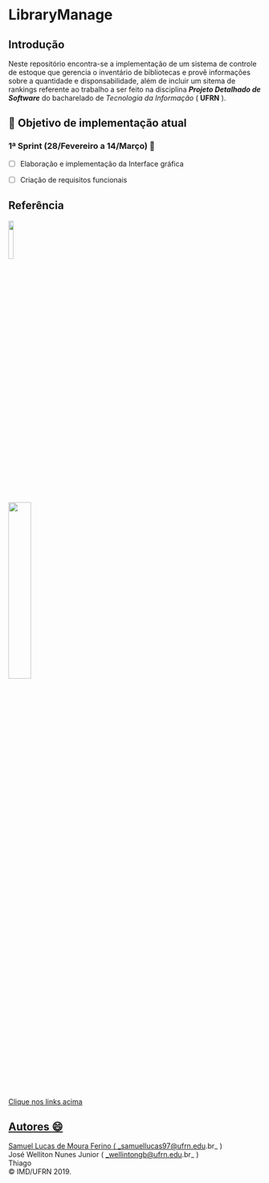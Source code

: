 # LibraryManage 

## Introdução  

Neste repositório encontra-se a implementação de um sistema de controle de estoque que gerencia o inventário de bibliotecas e provê informações sobre a quantidade e disponsabilidade, além de incluir um sitema de rankings referente ao trabalho a ser feito na disciplina ***Projeto Detalhado de Software*** do bacharelado de _Tecnologia da Informação_ ( **UFRN** ).
  
## :bookmark_tabs: Objetivo de implementação atual  
  
### 1ª Sprint (28/Fevereiro a 14/Março) :dart: 
  
- [ ] Elaboração e implementação da Interface gráfica   
- [ ] Criação de requisitos funcionais  
  

## Referência 

<p align="left">
<a href="https://junit.org/junit5/"><img src="https://cdn-images-1.medium.com/max/982/1*AiTBjfsoj3emarTpaeNgKQ.png" width="14%"  />
</p>

<p align="left">
<a href="https://netbeans.org/"><img src="https://cwiki.apache.org/confluence/download/attachments/67635710/nb_logo_3.png" width="30%"  />
</p>

Clique nos links acima

## Autores :smile: 
  
 
Samuel Lucas de Moura Ferino ( _samuellucas97@ufrn.edu.br_ )    
José Welliton Nunes Junior ( _wellintongb@ufrn.edu.br_ )  
Thiago     
:copyright: IMD/UFRN 2019.
